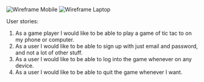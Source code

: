 
![Wireframe Mobile](https://i.imgur.com/g0Fu5xO.jpg)
![Wireframe Laptop](https://i.imgur.com/09kLC99.jpg)

User stories:
1.	As a game player I would like to be able to play a game of tic tac to on my phone or computer.
2.	As a user I would like to be able to sign up with just email and password, and not a lot of other stuff.
3.	As a user I would like to be able to log into the game whenever on any device.
4.	As a user I would like to be able to quit the game whenever I want.

